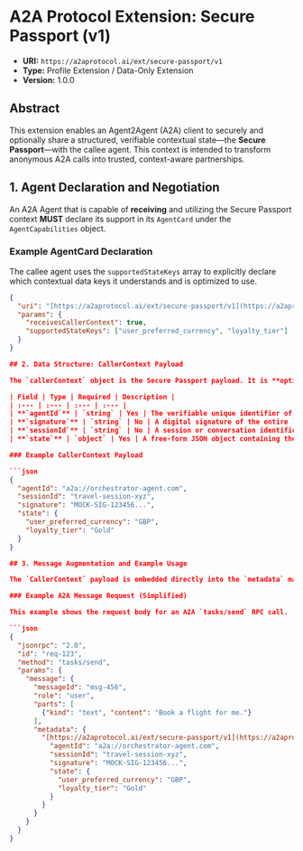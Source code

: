 # A2A Protocol Extension: Secure Passport (v1)

- **URI:** `https://a2aprotocol.ai/ext/secure-passport/v1`
- **Type:** Profile Extension / Data-Only Extension
- **Version:** 1.0.0

## Abstract

This extension enables an Agent2Agent (A2A) client to securely and optionally share a structured, verifiable contextual state—the **Secure Passport**—with the callee agent. This context is intended to transform anonymous A2A calls into trusted, context-aware partnerships.

## 1. Agent Declaration and Negotiation

An A2A Agent that is capable of **receiving** and utilizing the Secure Passport context **MUST** declare its support in its `AgentCard` under the `AgentCapabilities` object.

### Example AgentCard Declaration

The callee agent uses the `supportedStateKeys` array to explicitly declare which contextual data keys it understands and is optimized to use.

```json
{
  "uri": "[https://a2aprotocol.ai/ext/secure-passport/v1](https://a2aprotocol.ai/ext/secure-passport/v1)",
  "params": {
    "receivesCallerContext": true,
    "supportedStateKeys": ["user_preferred_currency", "loyalty_tier"]
  }
}

## 2. Data Structure: CallerContext Payload

The `callerContext` object is the Secure Passport payload. It is **optional** and is included in the `metadata` map of a core A2A message structure.

| Field | Type | Required | Description |
| :--- | :--- | :--- | :--- |
| **`agentId`** | `string` | Yes | The verifiable unique identifier of the calling agent. |
| **`signature`** | `string` | No | A digital signature of the entire `state` object, signed by the calling agent's private key, used for cryptographic verification of trust. |
| **`sessionId`** | `string` | No | A session or conversation identifier to maintain thread continuity. |
| **`state`** | `object` | Yes | A free-form JSON object containing the contextual data (e.g., user preferences, loyalty tier). |

### Example CallerContext Payload

```json
{
  "agentId": "a2a://orchestrator-agent.com",
  "sessionId": "travel-session-xyz",
  "signature": "MOCK-SIG-123456...",
  "state": {
    "user_preferred_currency": "GBP",
    "loyalty_tier": "Gold"
  }
}

## 3. Message Augmentation and Example Usage

The `CallerContext` payload is embedded directly into the `metadata` map of the A2A `Message` object. The key used **MUST** be the extension's URI: `https://a2aprotocol.ai/ext/secure-passport/v1`.

### Example A2A Message Request (Simplified)

This example shows the request body for an A2A `tasks/send` RPC call.

```json
{
  "jsonrpc": "2.0",
  "id": "req-123",
  "method": "tasks/send",
  "params": {
    "message": {
      "messageId": "msg-456",
      "role": "user",
      "parts": [
        {"kind": "text", "content": "Book a flight for me."}
      ],
      "metadata": {
        "[https://a2aprotocol.ai/ext/secure-passport/v1](https://a2aprotocol.ai/ext/secure-passport/v1)": {
          "agentId": "a2a://orchestrator-agent.com",
          "sessionId": "travel-session-xyz",
          "signature": "MOCK-SIG-123456...",
          "state": {
            "user_preferred_currency": "GBP",
            "loyalty_tier": "Gold"
          }
        }
      }
    }
  }
}


